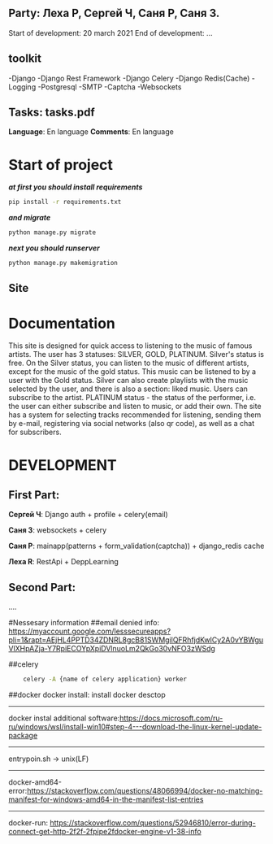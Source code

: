 ## Party: Леха Р, Сергей Ч, Саня Р, Саня З.
Start of development: 20 march 2021
End of development: ...

## toolkit
-Django
-Django Rest Framework
-Django Celery
-Django Redis(Cache)
-Logging
-Postgresql
-SMTP
-Captcha
-Websockets
## Tasks: tasks.pdf

**Language**: En language
**Comments**: En language

# Start of project
***at first you should install requirements***
```bash
pip install -r requirements.txt
```
***and migrate***
```bash
python manage.py migrate
```
***next you should runserver***
```bash
python manage.py makemigration
```

## Site
[mysite]:...



# Documentation
This site is designed for quick access to listening to the music of famous artists. The user has 3 statuses: SILVER, GOLD, PLATINUM. Silver's status is free. On the Silver status, you can listen to the music of different artists, except for the music of the gold status. This music can be listened to by a user with the Gold status. Silver can also create playlists with the music selected by the user, and there is also a section: liked music. Users can subscribe to the artist. PLATINUM status - the status of the performer, i.e. the user can either subscribe and listen to music, or add their own. The site has a system for selecting tracks recommended for listening, sending them by e-mail, registering via social networks (also qr code), as well as a chat for subscribers.



# DEVELOPMENT
## First Part:

**Сергей Ч**: 
Django auth + profile + celery(email)


**Саня З**:
websockets + celery

**Саня Р**:
mainapp(patterns + form_validation(captcha)) + django_redis cache

**Леха R**:
RestApi + DeppLearning

## Second Part:
....


#Nessesary information
##email
denied info: https://myaccount.google.com/lesssecureapps?pli=1&rapt=AEjHL4PPTD34ZDNRL8gcB81SWMgilQFRhfjdKwlCy2A0vYBWguVlXHpAZja-Y7RpiECOYpXpiDVlnuoLm2QkGo30vNFO3zWSdg

##celery
```bash
	celery -A {name of celery application} worker
```

##docker
docker install: install docker desctop

****
docker instal additional software:https://docs.microsoft.com/ru-ru/windows/wsl/install-win10#step-4---download-the-linux-kernel-update-package

****
entrypoin.sh -> unix(LF)

****
docker-amd64-error:https://stackoverflow.com/questions/48066994/docker-no-matching-manifest-for-windows-amd64-in-the-manifest-list-entries

****
docker-run: https://stackoverflow.com/questions/52946810/error-during-connect-get-http-2f2f-2fpipe2fdocker-engine-v1-38-info

